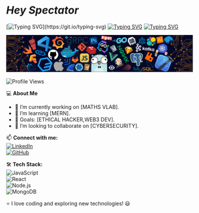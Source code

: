<h1><em>Hey Spectator</em><img src="https://slackmojis.com/emojis/8809-wave_hello/download" alt="" width=35 /></h1>

<!--
**ISHAN9876/ISHAN9876** is a ✨ _special_ ✨ repository because its `README.md` (this file) appears on your GitHub profile.

Here are some ideas to get you started:

- 🔭 I’m currently working on ...
- 🌱 I’m currently learning ...
- 👯 I’m looking to collaborate on ...
- 🤔 I’m looking for help with ...
- 💬 Ask me about ...
- 📫 How to reach me: ...
- 😄 Pronouns: ...
- ⚡ Fun fact: ...
-->
[![Typing SVG](https://readme-typing-svg.demolab.com/?lines=Welcome+To+My+Profile;)](https://git.io/typing-svg)
[![Typing SVG](https://readme-typing-svg.herokuapp.com?font=Caveat&weight=1000&size=50&pause=1000&color=F72402&multiline=true&width=1080&height=200&lines=Full+stack+developer)](https://git.io/typing-svg)
[![Typing SVG](https://readme-typing-svg.herokuapp.com?font=Caveat&weight=1000&size=50&pause=1000&color=F72402&multiline=true&width=1080&height=200&lines=Cybersecurity)](https://git.io/typing-svg)

![ISHAN KUMRA](https://github.com/divyansh956/divyansh956/blob/main/img/github.png)

![Profile Views](https://komarev.com/ghpvc/?username=ISHAN9876&color=green)

💻 **About Me**  
- 🚀 I’m currently working on [MATHS VLAB].  
- 🌱 I’m learning [MERN].  
- 🎯 Goals: [ETHICAL HACKER,WEB3 DEV].  
- 🤝 I’m looking to collaborate on [CYBERSECURITY].  

📫 **Connect with me:**  
[![LinkedIn](https://img.shields.io/badge/-LinkedIn-blue?style=flat&logo=linkedin)](https://linkedin.com/in/ishankumra)  
[![GitHub](https://img.shields.io/badge/-GitHub-gray?style=flat&logo=github)](https://github.com/ISHAN9876)  

🛠️ **Tech Stack:**  
![JavaScript](https://img.shields.io/badge/-JavaScript-F7DF1E?style=flat&logo=javascript)  
![React](https://img.shields.io/badge/-React-61DAFB?style=flat&logo=react)  
![Node.js](https://img.shields.io/badge/-Node.js-339933?style=flat&logo=node.js)  
![MongoDB](https://img.shields.io/badge/-MongoDB-47A248?style=flat&logo=mongodb)  

⭐ I love coding and exploring new technologies! 😃
